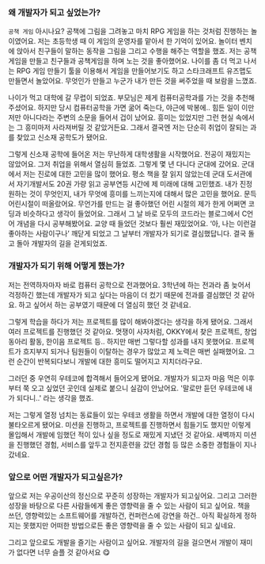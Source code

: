 ### 왜 개발자가 되고 싶었는가?

`공책 게임` 아시나요? 공책에 그림을 그려놓고 마치 RPG 게임을 하는 것처럼 진행하는 놀이였어요. 
저는 초등학생 때 이 게임의 운영자를 맡아서 한 기억이 있어요. 
놀이터 벤치에 앉아서 친구들이 말하는 동작을 그림을 그리고 수행을 해주는 역할을 했죠. 
저는 공책게임을 만들고 친구들과 공책게임을 하며 노는 것을 좋아했어요. 
나이를 좀 더 먹고 나서는 RPG 게임 만들기 툴을 이용해서 게임을 만들어보기도 하고 스타크래프트 유즈맵도 만들면서 놀았어요. 
무엇인가 만들고 누군가 내가 만든 것을 써주었을 때 보람을 느꼈죠.


나이가 먹고 대학에 갈 무렵이 되었죠. 부모님은 제게 컴퓨터공학과를 가는 것을 추천해주셨어요.
하지만 당시 컴퓨터공학을 가면 굶어 죽는다, 야근에 박봉에.. 힘든 일이 이만저만 아니다라는 주변의 소문을 들어서 겁이 났어요.
흥미는 있었지만 그런 현실 속에서는 그 흥미마저 사라져버릴 것 같았거든요. 
그래서 결국엔 저는 단순히 취업이 잘되는 과를 찾았고 신소재 공학도가 됐어요.

그렇게 신소재 공학에 들어온 저는 무난하게 대학생활을 시작했어요. 
전공이 재밌지는 않았어요. 그저 취업을 위해서 열심히 들었죠. 
그렇게 몇 년 다니다 군대에 갔어요. 군대에서 저는 진로에 대한 고민을 많이 했어요. 
평소 책을 잘 읽지 않았는데 군대 도서관에서 자기개발서도 20권 가량 읽고 공부연등 시간에 제 미래에 대해 고민했죠. 
내가 진정 원하는 것이 무엇인지, 내가 무엇에 흥미를 느끼는지에 대해서 많은 고민을 했어요.
문득 어린시절이 떠올랐어요. 무언가를 만드는 걸 좋아했던 어린 시절의 제가 한게 어쩌면 코딩과 비슷하다고 생각이 들었어요. 
그래서 그 날 바로 모두의 코드라는 블로그에서 C언어 개념을 다시 공부해봤어요. 
교양 때 들었던 것보다 훨씬 재밌었어요. ‘아, 나는 이런걸 좋아하는 사람이구나’ 깨닫게 되었고 
그 날부터 개발자가 되기로 결심했답니다. 결국 돌고 돌아 개발자의 길을 걷게되었죠.

### 개발자가 되기 위해 어떻게 했는가?

저는 전역하자마자 바로 컴퓨터 공학으로 전과했어요. 
3학년에 하는 전과라 좀 늦어서 걱정하긴 했는데 개발자가 되고 싶다는 마음이 더 컸기 때문에 전과를 결심했던 것 같아요. 
하고 싶어서 하는 공부였기 때문에 더 열심히 했던 것 같네요.

그렇게 학습을 하다가 저는 프로젝트를 많이 해봐야겠다는 생각을 하게 됐어요. 
그래서 여러 프로젝트를 진행했던 것 같아요.  멋쟁이 사자처럼, OKKY에서 찾은 프로젝트, 창업동아리 활동, 한이음 프로젝트 등.. 하지만 매번 그렇다할 성과를 내지 못했어요. 
프로젝트가 흐지부지 되거나 팀원들이 이탈하는 경우가 많았고 제 노력은 매번 실패했어요. 그런 순간이 반복되다보니 개발에 대한 흥미도 떨어지고 지치더라구요.

그러던 중 우연히 우테코에 합격해서 들어오게 됐어요. 
개발자가 되고자 마음 먹은 이후부터 쭉 오고 싶었던 곳인데 실제로 붙으니 실감이 안났어요. 
'말로만 듣던 우테코에 내가 되다니..' 라는 생각을 했죠.

저는 그렇게 열정 넘치는 동료들이 있는 우테코 생활을 하면서 개발에 대한 열정이 다시 불타오르게 됐어요. 
미션을 진행하고, 프로젝트를 진행하면서 힘들기도 했지만 이렇게 몰입해서 개발에 임했던 적이 있나 싶을 정도로 재밌게 지냈던 것 같아요. 
새벽까지 미션을 진행했던 경험, 서비스를 앞두고 전지훈련을 갔던 경험 등 많은 소중한 경험들이 지나갔네요.


### 앞으로 어떤 개발자가 되고싶은가?

앞으로 저는 우공이산의 정신으로 꾸준히 성장하는 개발자가 되고싶어요. 
그리고 그러한 성장을 바탕으로 다른 사람들에게 좋은 영향력을 줄 수 있는 사람이 되고 싶어요. 
책을 쓰던, 영향력있는 소프트웨어를 개발하건, 컨퍼런스에 강연을 하건.. 
아직 확실하게 정하지는 못했지만 어떠한 방법으로든 좋은 영향력을 줄 수 있는 사람이 되고 싶네요. 

그리고 앞으로도 개발을 즐기는 사람이고 싶어요. 개발자의 길을 걸으면서 개발이 재미가 없다면 너무 슬플 것 같아서요 😋
